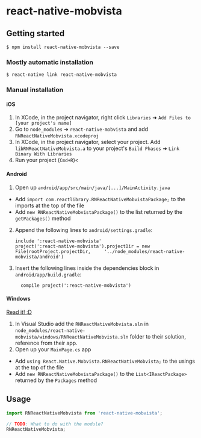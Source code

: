
# react-native-mobvista

## Getting started

`$ npm install react-native-mobvista --save`

### Mostly automatic installation

`$ react-native link react-native-mobvista`

### Manual installation


#### iOS

1. In XCode, in the project navigator, right click `Libraries` ➜ `Add Files to [your project's name]`
2. Go to `node_modules` ➜ `react-native-mobvista` and add `RNReactNativeMobvista.xcodeproj`
3. In XCode, in the project navigator, select your project. Add `libRNReactNativeMobvista.a` to your project's `Build Phases` ➜ `Link Binary With Libraries`
4. Run your project (`Cmd+R`)<

#### Android

1. Open up `android/app/src/main/java/[...]/MainActivity.java`
  - Add `import com.reactlibrary.RNReactNativeMobvistaPackage;` to the imports at the top of the file
  - Add `new RNReactNativeMobvistaPackage()` to the list returned by the `getPackages()` method
2. Append the following lines to `android/settings.gradle`:
  	```
  	include ':react-native-mobvista'
  	project(':react-native-mobvista').projectDir = new File(rootProject.projectDir, 	'../node_modules/react-native-mobvista/android')
  	```
3. Insert the following lines inside the dependencies block in `android/app/build.gradle`:
  	```
      compile project(':react-native-mobvista')
  	```

#### Windows
[Read it! :D](https://github.com/ReactWindows/react-native)

1. In Visual Studio add the `RNReactNativeMobvista.sln` in `node_modules/react-native-mobvista/windows/RNReactNativeMobvista.sln` folder to their solution, reference from their app.
2. Open up your `MainPage.cs` app
  - Add `using React.Native.Mobvista.RNReactNativeMobvista;` to the usings at the top of the file
  - Add `new RNReactNativeMobvistaPackage()` to the `List<IReactPackage>` returned by the `Packages` method


## Usage
```javascript
import RNReactNativeMobvista from 'react-native-mobvista';

// TODO: What to do with the module?
RNReactNativeMobvista;
```
  
